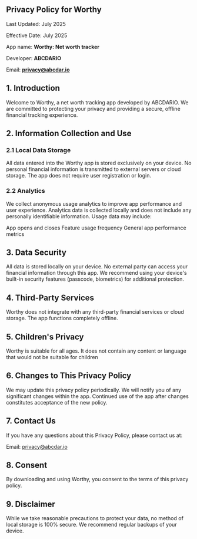 ## **Privacy Policy for Worthy**

Last Updated: July 2025

Effective Date: July 2025

App name: **Worthy: Net worth tracker**

Developer: **ABCDARIO**

Email: **privacy@abcdar.io**


## **1. Introduction**

Welcome to Worthy, a net worth tracking app developed by ABCDARIO. We are committed to protecting your privacy and providing a secure, offline financial tracking experience.

## **2. Information Collection and Use**
### **2.1 Local Data Storage**

All data entered into the Worthy app is stored exclusively on your device.
No personal financial information is transmitted to external servers or cloud storage.
The app does not require user registration or login.

### **2.2 Analytics**

We collect anonymous usage analytics to improve app performance and user experience.
Analytics data is collected locally and does not include any personally identifiable information.
Usage data may include:

App opens and closes
Feature usage frequency
General app performance metrics

## **3. Data Security**

All data is stored locally on your device.
No external party can access your financial information through this app.
We recommend using your device's built-in security features (passcode, biometrics) for additional protection.

## **4. Third-Party Services**

Worthy does not integrate with any third-party financial services or cloud storage.
The app functions completely offline.

## **5. Children's Privacy**

Worthy is suitable for all ages. It does not contain any content or language
that would not be suitable for children

## **6. Changes to This Privacy Policy**

We may update this privacy policy periodically.
We will notify you of any significant changes within the app.
Continued use of the app after changes constitutes acceptance of the new policy.

## 7. Contact Us
If you have any questions about this Privacy Policy, please contact us at:

Email: privacy@abcdar.io

## **8. Consent**
By downloading and using Worthy, you consent to the terms of this privacy policy.

## **9. Disclaimer**
While we take reasonable precautions to protect your data, no method of local storage is 100% secure. We recommend regular backups of your device.
